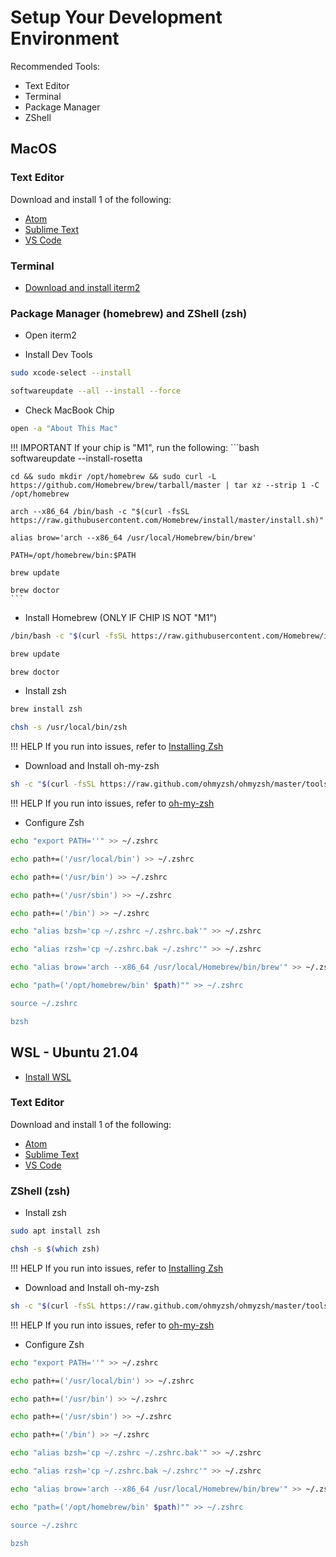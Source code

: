 # Setup Your Development Environment

Recommended Tools:

* Text Editor
* Terminal
* Package Manager
* ZShell

## MacOS

### Text Editor

Download and install 1 of the following:

* [Atom](https://atom.io/)
* [Sublime Text](https://www.sublimetext.com/)
* [VS Code](https://code.visualstudio.com/)

### Terminal

* [Download and install iterm2](https://iterm2.com/)

### Package Manager (homebrew) and ZShell (zsh)

* Open iterm2

* Install Dev Tools
```bash
sudo xcode-select --install

softwareupdate --all --install --force
```

* Check MacBook Chip
```bash
open -a "About This Mac"
```

!!! IMPORTANT
    If your chip is "M1", run the following:
    ```bash
    softwareupdate --install-rosetta

    cd && sudo mkdir /opt/homebrew && sudo curl -L https://github.com/Homebrew/brew/tarball/master | tar xz --strip 1 -C /opt/homebrew

    arch --x86_64 /bin/bash -c "$(curl -fsSL https://raw.githubusercontent.com/Homebrew/install/master/install.sh)"

    alias brow='arch --x86_64 /usr/local/Homebrew/bin/brew'

    PATH=/opt/homebrew/bin:$PATH

    brew update

    brew doctor
    ```

* Install Homebrew (ONLY IF CHIP IS NOT "M1")
```bash
/bin/bash -c "$(curl -fsSL https://raw.githubusercontent.com/Homebrew/install/HEAD/install.sh)"

brew update

brew doctor
```

* Install zsh
```bash
brew install zsh

chsh -s /usr/local/bin/zsh
```

!!! HELP
    If you run into issues, refer to [Installing Zsh](https://github.com/ohmyzsh/ohmyzsh/wiki/Installing-ZSH)

* Download and Install oh-my-zsh
```bash
sh -c "$(curl -fsSL https://raw.github.com/ohmyzsh/ohmyzsh/master/tools/install.sh)"
```

!!! HELP
    If you run into issues, refer to [oh-my-zsh](https://github.com/ohmyzsh/ohmyzsh/wiki/Installing-ZSH)

* Configure Zsh
```zsh
echo "export PATH=''" >> ~/.zshrc

echo path+=('/usr/local/bin') >> ~/.zshrc

echo path+=('/usr/bin') >> ~/.zshrc

echo path+=('/usr/sbin') >> ~/.zshrc

echo path+=('/bin') >> ~/.zshrc

echo "alias bzsh='cp ~/.zshrc ~/.zshrc.bak'" >> ~/.zshrc

echo "alias rzsh='cp ~/.zshrc.bak ~/.zshrc'" >> ~/.zshrc

echo "alias brow='arch --x86_64 /usr/local/Homebrew/bin/brew'" >> ~/.zshrc

echo "path=('/opt/homebrew/bin' $path)"" >> ~/.zshrc

source ~/.zshrc

bzsh
```

## WSL - Ubuntu 21.04

* [Install WSL](https://docs.microsoft.com/en-us/windows/wsl/setup/environment)

### Text Editor

Download and install 1 of the following:

* [Atom](https://atom.io/)
* [Sublime Text](https://www.sublimetext.com/)
* [VS Code](https://code.visualstudio.com/)

### ZShell (zsh)

* Install zsh
```bash
sudo apt install zsh

chsh -s $(which zsh)
```

!!! HELP
    If you run into issues, refer to [Installing Zsh](https://github.com/ohmyzsh/ohmyzsh/wiki/Installing-ZSH)

* Download and Install oh-my-zsh
```bash
sh -c "$(curl -fsSL https://raw.github.com/ohmyzsh/ohmyzsh/master/tools/install.sh)"
```

!!! HELP
    If you run into issues, refer to [oh-my-zsh](https://github.com/ohmyzsh/ohmyzsh/wiki/Installing-ZSH)

* Configure Zsh
```zsh
echo "export PATH=''" >> ~/.zshrc

echo path+=('/usr/local/bin') >> ~/.zshrc

echo path+=('/usr/bin') >> ~/.zshrc

echo path+=('/usr/sbin') >> ~/.zshrc

echo path+=('/bin') >> ~/.zshrc

echo "alias bzsh='cp ~/.zshrc ~/.zshrc.bak'" >> ~/.zshrc

echo "alias rzsh='cp ~/.zshrc.bak ~/.zshrc'" >> ~/.zshrc

echo "alias brow='arch --x86_64 /usr/local/Homebrew/bin/brew'" >> ~/.zshrc

echo "path=('/opt/homebrew/bin' $path)"" >> ~/.zshrc

source ~/.zshrc

bzsh
```
